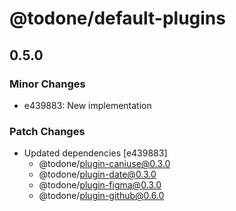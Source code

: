 # @todone/default-plugins

## 0.5.0

### Minor Changes

- e439883: New implementation

### Patch Changes

- Updated dependencies [e439883]
  - @todone/plugin-caniuse@0.3.0
  - @todone/plugin-date@0.3.0
  - @todone/plugin-figma@0.3.0
  - @todone/plugin-github@0.6.0

